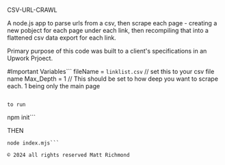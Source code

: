 CSV-URL-CRAWL

A node.js app to parse urls from a csv, then scrape each page - creating a new pobject for each page under each link, then recompiling that into a flattened csv data export for each link. 

Primary purpose of this code was built to a client's specifications in an Upwork Prjoect. 


#Important Variables```
fileName = `linklist.csv` // set this to your csv file name
Max_Depth = 1
// This should be set to how deep you want to scrape each. 1 being only the main page

```

to run 

```
npm init```

THEN 

```
node index.mjs```

© 2024 all rights reserved Matt Richmond 
